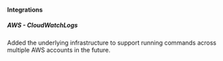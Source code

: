 
#### Integrations

##### AWS - CloudWatchLogs

Added the underlying infrastructure to support running commands across multiple AWS accounts in the future.